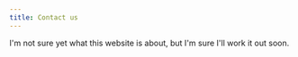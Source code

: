 ```yaml
---
title: Contact us
---
```


I'm not sure yet what this website is about, but I'm sure I'll work it out soon.
